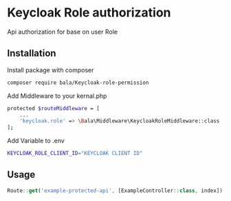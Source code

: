 
# Keycloak Role authorization

Api authorization for base on user Role

## Installation

Install package with composer

```bash
composer require bala/Keycloak-role-permission
```
    
Add Middleware to your kernal.php

```bash
protected $routeMiddleware = [
    ...
    'keycloak.role' => \Bala\Middleware\KeycloakRoleMiddleware::class
];
```

Add Variable to .env

```bash
KEYCLOAK_ROLE_CLIENT_ID="KEYCLOAK CLIENT ID"
```
## Usage

```javascript
Route::get('example-protected-api', [ExampleController::class, index])->middleware('keycloak.role:role')
```

